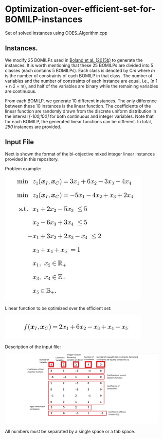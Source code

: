 # Optimization-over-efficient-set-for-BOMILP-instances
Set of solved instances using OOES_Algorithm.cpp

## Instances.
We modify 25 BOMILPs used in [Boland et al. (2015b)](http://pubsonline.informs.org/doi/abs/10.1287/ijoc.2015.0646) to generate the instances. It is worth mentioning that these 25 BOMILPs are divided into 5 classes (each contains 5 BOMILPs). Each class is denoted by C*m* where *m* is the number of constraints of each BOMILP in that class. The number of variables and the number of constraints of each instance are equal, i.e., (n 1 + n 2 = m), and half of the variables are binary while the remaining variables are continuous.

From each BOMILP, we generate 10 different instances. The only difference between these 10 instances is the linear function. The coefficients of the linear function are randomly drawn from the discrete uniform distribution in the interval *\[-100,100]* for both continuous and integer variables. Note that for each BOMILP, the generated linear functions can be different. In total, *250* instances are provided. 

## Input File
Next is shown the format of the bi-objective mixed integer linear instances provided in this repository.

Problem example:

![Images](/Images/Example.jpg)

Linear function to be optimized over the efficient set:

![Images](/Images/Obj_fun_example.jpg)

Description of the input file:

![Images](/Images/Input%20File.jpg)

All numbers must be separated by a single space or a tab space.
